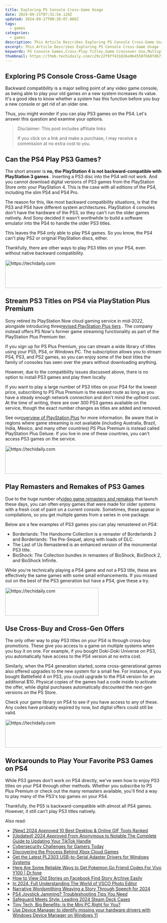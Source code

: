```yaml
---
title: Exploring PS Console Cross-Game Usage
date: 2024-09-21T07:31:54.128Z
updated: 2024-09-27T00:20:07.866Z
tags:
  - games
categories:
  - games
description: This Article Describes Exploring PS Console Cross-Game Usage
excerpt: This Article Describes Exploring PS Console Cross-Game Usage
keywords: PS Console Games,Cross-Play Titles,Game Crossover Use,Multiplatform Gaming,PS Interactive Play,Xbox & PS Usage,Game Switching Trend
thumbnail: https://thmb.techidaily.com/c29c22f9ff431826e0b45507bb8fd6710d810a2c350e0ba60cc8399b6967ad03.jpg
---
```


## Exploring PS Console Cross-Game Usage

 Backward compatibility is a major selling point of any video game console, as being able to play your old games on a new system increases its value. It's a good idea to know whether a system has this function before you buy a new console or get rid of an older one.

 Thus, you might wonder if you can play PS3 games on the PS4\. Let's answer this question and examine your options.

>  Disclaimer: This post includes affiliate links
>
>  If you click on a link and make a purchase, I may receive a commission at no extra cost to you.
>

## Can the PS4 Play PS3 Games?

 The short answer is **no, the PlayStation 4 is not backward-compatible with PlayStation 3 games** . Inserting a PS3 disc into the PS4 will not work. And you cannot download digital versions of PS3 games from the PlayStation Store onto your PlayStation 4\. This is the case with all editions of the PS4, including the slim PS4 and PS4 Pro.

 The reason for this, like most backward compatibility situations, is that the PS3 and PS4 have different system architectures. PlayStation 4 consoles don't have the hardware of the PS3, so they can't run the older games natively. And Sony decided it wasn't worthwhile to build a software emulator into the PS4 to handle the older PS3 titles.

 This leaves the PS4 only able to play PS4 games. So you know, the PS4 can't play PS2 or original PlayStation discs, either.

 Thankfully, there are other ways to play PS3 titles on your PS4, even without native backward compatibility.

<!-- affiliate ads begin -->
<a href="https://appsumo.8odi.net/c/5597632/2037318/7443" target="_top" id="2037318">
  <img src="//a.impactradius-go.com/display-ad/7443-2037318" border="0" alt="https://techidaily.com" width="728" height="90"/>
</a>
<img height="0" width="0" src="https://appsumo.8odi.net/i/5597632/2037318/7443" style="position:absolute;visibility:hidden;" border="0" />
<!-- affiliate ads end -->

## Stream PS3 Titles on PS4 via PlayStation Plus Premium

 Sony retired its PlayStation Now cloud gaming service in mid-2022, alongside introducing three[revised PlayStation Plus tiers](https://www.makeuseof.com/playstation-plus-essential-vs-extra-vs-premium/) . The company instead offers PS Now's former game streaming functionality as part of the PlayStation Plus Premium tier.

 If you sign up for PS Plus Premium, you can stream a wide library of titles using your PS5, PS4, or Windows PC. The subscription allows you to stream PS4, PS3, and PS2 games, so you can enjoy some of the best titles the family of consoles has seen over the years without downloading anything.

 However, due to the compatibility issues discussed above, there is no option to install PS3 games and play them locally.

 If you want to play a large number of PS3 titles on your PS4 for the lowest price, subscribing to PS Plus Premium is the easiest route as long as you have a steady enough network connection and don't mind the upfront cost. At the time of writing, there are over 300 PS3 games available on the service, though the exact number changes as titles are added and removed.

 See our[overview of PlayStation Plus](https://www.makeuseof.com/what-is-playstation-plus/) for more information. Be aware that in regions where game streaming is not available (including Australia, Brazil, India, Mexico, and many other countries) PS Plus Premium is instead called PlayStation Plus Deluxe. If you live in one of these countries, you can't access PS3 games on the service.

<!-- affiliate ads begin -->
<a href="https://appsumo.8odi.net/c/5597632/2118326/7443" target="_top" id="2118326">
  <img src="//a.impactradius-go.com/display-ad/7443-2118326" border="0" alt="https://techidaily.com" width="728" height="90"/>
</a>
<img height="0" width="0" src="https://appsumo.8odi.net/i/5597632/2118326/7443" style="position:absolute;visibility:hidden;" border="0" />
<!-- affiliate ads end -->

## Play Remasters and Remakes of PS3 Games

 Due to the huge number of[video game remasters and remakes](https://www.makeuseof.com/video-game-ports-remakes-remasters-reboots/) that launch these days, you can often enjoy games that were made for older systems with a fresh coat of paint on a current console. Sometimes, these appear in compilations, so you get multiple games from a series in one package.

Below are a few examples of PS3 games you can play remastered on PS4:

* Borderlands: The Handsome Collection is a remaster of Borderlands 2 and Borderlands: The Pre-Sequel, along with loads of DLC.
* The Last of Us Remastered is an enhanced version of the monumental PS3 title.
* BioShock: The Collection bundles in remasters of BioShock, BioShock 2, and BioShock Infinite. ​​​​​​

 While you're technically playing a PS4 game and not a PS3 title, these are effectively the same games with some small enhancements. If you missed out on the best of the PS3 generation but have a PS4, give these a try.

<!-- affiliate ads begin -->
<a href="https://aligracehair.sjv.io/c/5597632/1975802/19272" target="_top" id="1975802">
  <img src="//a.impactradius-go.com/display-ad/19272-1975802" border="0" alt="https://techidaily.com" width="300" height="90"/>
</a>
<img height="0" width="0" src="https://aligracehair.sjv.io/i/5597632/1975802/19272" style="position:absolute;visibility:hidden;" border="0" />
<!-- affiliate ads end -->

## Use Cross-Buy and Cross-Gen Offers

 The only other way to play PS3 titles on your PS4 is through cross-buy promotions. These give you access to a game on multiple systems when you buy it on one. For example, if you bought Doki-Doki Universe on PS3, you automatically have access to the PS4 version at no extra cost.

 Similarly, when the PS4 generation started, some cross-generational games also offered upgrades to the new system for a small fee. For instance, if you bought Battlefield 4 on PS3, you could upgrade to the PS4 version for an additional $10\. Physical copies of the games had a code inside to activate the offer, while digital purchases automatically discounted the next-gen versions on the PS Store.

 Check your game library on PS4 to see if you have access to any of these. Any codes have probably expired by now, but digital offers could still be valid.

<!-- affiliate ads begin -->
<a href="https://versadesk.pxf.io/c/5597632/1828647/21290" target="_top" id="1828647">
  <img src="//a.impactradius-go.com/display-ad/21290-1828647" border="0" alt="https://techidaily.com" width="728" height="90"/>
</a>
<img height="0" width="0" src="https://versadesk.pxf.io/i/5597632/1828647/21290" style="position:absolute;visibility:hidden;" border="0" />
<!-- affiliate ads end -->

## Workarounds to Play Your Favorite PS3 Games on PS4

 While PS3 games don't work on PS4 directly, we've seen how to enjoy PS3 titles on your PS4 through other methods. Whether you subscribe to PS Plus Premium or check out the many remasters available, you'll find a way to play many of the PS3's top games on your PS4.

 Thankfully, the PS5 is backward-compatible with almost all PS4 games. However, it still can't play PS3 titles natively.

<ins class="adsbygoogle"
     style="display:block"
     data-ad-format="autorelaxed"
     data-ad-client="ca-pub-7571918770474297"
     data-ad-slot="1223367746"></ins>

<ins class="adsbygoogle"
     style="display:block"
     data-ad-client="ca-pub-7571918770474297"
     data-ad-slot="8358498916"
     data-ad-format="auto"
     data-full-width-responsive="true"></ins>

<span class="atpl-alsoreadstyle">Also read:</span>
<div><ul>
<li><a href="https://facebook-video-share.techidaily.com/new-2024-approved-10-best-desktop-and-online-gif-tools-ranked/"><u>[New] 2024 Approved 10 Best Desktop & Online GIF Tools Ranked</u></a></li>
<li><a href="https://tiktok-clips.techidaily.com/updated-2024-approved-from-anonymous-to-notable-the-complete-guide-to-updating-your-tiktok-handle/"><u>[Updated] 2024 Approved From Anonymous to Notable The Complete Guide to Updating Your TikTok Handle</u></a></li>
<li><a href="https://games-able.techidaily.com/cybersecurity-challenges-for-gamers-today/"><u>Cybersecurity Challenges for Gamers Today</u></a></li>
<li><a href="https://games-able.techidaily.com/discovering-the-process-behind-xbox-cloud-games/"><u>Discovering the Process Behind Xbox Cloud Games</u></a></li>
<li><a href="https://hardware-help.techidaily.com/1722972220818-get-the-latest-pl2303-usb-to-serial-adapter-drivers-for-windows-systems/"><u>Get the Latest PL2303 USB-to-Serial Adapter Drivers for Windows Systems</u></a></li>
<li><a href="https://change-location.techidaily.com/here-are-some-reliable-ways-to-get-pokemon-go-friend-codes-for-vivo-y100-drfone-by-drfone-virtual-android/"><u>Here Are Some Reliable Ways to Get Pokemon Go Friend Codes For Vivo Y100 | Dr.fone</u></a></li>
<li><a href="https://facebook-clips.techidaily.com/how-to-view-old-stories-on-facebook-find-story-archive-easily/"><u>How to View Old Stories on Facebook Find Story Archive Easily</u></a></li>
<li><a href="https://some-techniques.techidaily.com/in-2024-full-understanding-the-world-of-vsco-photo-editor/"><u>In 2024, Full Understanding The World of VSCO Photo Editor</u></a></li>
<li><a href="https://extra-guidance.techidaily.com/narrative-wordsmithing-weaving-a-story-through-speech-for-2024/"><u>Narrative Wordsmithing Weaving a Story Through Speech for 2024</u></a></li>
<li><a href="https://games-able.techidaily.com/ps4-joystick-jamming-troubleshooting-tips-you-need/"><u>PS4 Joystick Jamming? Troubleshooting Tips You Need</u></a></li>
<li><a href="https://games-able.techidaily.com/safeguard-meets-style-leading-2024-steam-deck-cases/"><u>Safeguard Meets Style: Leading 2024 Steam Deck Cases</u></a></li>
<li><a href="https://games-able.techidaily.com/tiny-tech-big-benefits-is-the-mini-pc-right-for-you/"><u>Tiny Tech, Big Benefits: Is the Mini PC Right for You?</u></a></li>
<li><a href="https://techidaily.com/use-device-manager-to-identify-missing-your-hardware-drivers-with-windows-device-manager-on-windows-11-by-drivereasy-guide/"><u>Use Device Manager to identify missing your hardware drivers with Windows Device Manager on Windows 11</u></a></li>
</ul></div>

